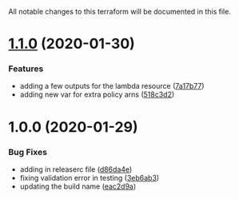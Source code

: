 All notable changes to this terraform will be documented in this file.

# [1.1.0](https://github.com/barundel/terraform-aws-lambda/compare/v1.0.0...v1.1.0) (2020-01-30)


### Features

* adding a few outputs for the lambda resource ([7a17b77](https://github.com/barundel/terraform-aws-lambda/commit/7a17b775055113a7cee9ecd9fe43a158c9524638))
* adding new var for extra policy arns ([518c3d2](https://github.com/barundel/terraform-aws-lambda/commit/518c3d238325feadd55b3074d15f99d6bf7f248c))

# 1.0.0 (2020-01-29)


### Bug Fixes

* adding in releaserc file ([d86da4e](https://github.com/barundel/terraform-aws-lambda/commit/d86da4e49b3af2866d3db76059aaa536aef27461))
* fixing validation error in testing ([3eb6ab3](https://github.com/barundel/terraform-aws-lambda/commit/3eb6ab30815b17a08f92dacb094c8d60d5824790))
* updating the build name ([eac2d9a](https://github.com/barundel/terraform-aws-lambda/commit/eac2d9ab9a1e9d8011be8f604fc214ab8593ac92))
